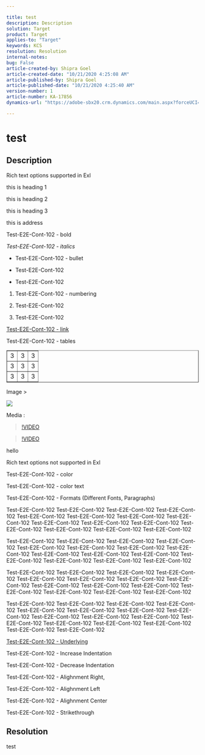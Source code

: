 ```yaml
---

title: test
description: Description
solution: Target
product: Target
applies-to: "Target"
keywords: KCS
resolution: Resolution
internal-notes:
bug: False
article-created-by: Shipra Goel
article-created-date: "10/21/2020 4:25:08 AM"
article-published-by: Shipra Goel
article-published-date: "10/21/2020 4:25:40 AM"
version-number: 1
article-number: KA-17856
dynamics-url: "https://adobe-sbx20.crm.dynamics.com/main.aspx?forceUCI=1&pagetype=entityrecord&etn=knowledgearticle&id=ef217861-5513-eb11-a813-000d3a98f7e7"

---
```


# test

## Description

Rich text options supported in Exl

this is heading 1

this is heading 2

this is heading 3

this is address

Test-E2E-Cont-102   -  bold

*Test-E2E-Cont-102  -  italics*

* Test-E2E-Cont-102  -  bullet

* Test-E2E-Cont-102

* Test-E2E-Cont-102

1. Test-E2E-Cont-102  -  numbering

2. Test-E2E-Cont-102

3. Test-E2E-Cont-102

[Test-E2E-Cont-102  - link](https://adobe.com) <br/>

Test-E2E-Cont-102   -  tables

<table border="1" cellpadding="1" cellspacing="0">
<tbody>
<tr>
<td>3</td>
<td>3</td>
<td>3</td>
</tr>
<tr>
<td>3</td>
<td>3</td>
<td>3</td>
</tr>
<tr>
<td>3</td>
<td>3</td>
<td>3</td>
</tr>
</tbody>
</table>

Image >

![](https://adobe.sharepoint.com/sites/D365Attachments-Non-Prod/knowledgearticle/Test-E2E-Cont-3_1ED22BA19612EB11A813002248049F6D/Article_Form.png) <br/>

Media :

>[!VIDEO](https://video.tv.adobe.com/v/18696?quality=9&learn=on) <br/>

>[!VIDEO](https://video.tv.adobe.com/v/18696?quality=9&learn=on) <br/> 

hello

Rich text options not supported in Exl

Test-E2E-Cont-102  -  color

Test-E2E-Cont-102  -  color text

Test-E2E-Cont-102  -  Formats (Different Fonts, Paragraphs) <br/>

Test-E2E-Cont-102 Test-E2E-Cont-102 Test-E2E-Cont-102 Test-E2E-Cont-102 Test-E2E-Cont-102 Test-E2E-Cont-102 Test-E2E-Cont-102 Test-E2E-Cont-102 Test-E2E-Cont-102 Test-E2E-Cont-102 Test-E2E-Cont-102 Test-E2E-Cont-102 Test-E2E-Cont-102 Test-E2E-Cont-102 Test-E2E-Cont-102

 Test-E2E-Cont-102 Test-E2E-Cont-102 Test-E2E-Cont-102 Test-E2E-Cont-102 Test-E2E-Cont-102 Test-E2E-Cont-102 Test-E2E-Cont-102 Test-E2E-Cont-102 Test-E2E-Cont-102 Test-E2E-Cont-102 Test-E2E-Cont-102 Test-E2E-Cont-102 Test-E2E-Cont-102 Test-E2E-Cont-102 Test-E2E-Cont-102 

Test-E2E-Cont-102 Test-E2E-Cont-102 Test-E2E-Cont-102 Test-E2E-Cont-102 Test-E2E-Cont-102 Test-E2E-Cont-102 Test-E2E-Cont-102 Test-E2E-Cont-102 Test-E2E-Cont-102 Test-E2E-Cont-102 Test-E2E-Cont-102 Test-E2E-Cont-102 Test-E2E-Cont-102 Test-E2E-Cont-102 Test-E2E-Cont-102

 Test-E2E-Cont-102 Test-E2E-Cont-102 Test-E2E-Cont-102 Test-E2E-Cont-102 Test-E2E-Cont-102 Test-E2E-Cont-102 Test-E2E-Cont-102 Test-E2E-Cont-102 Test-E2E-Cont-102 Test-E2E-Cont-102 Test-E2E-Cont-102 Test-E2E-Cont-102 Test-E2E-Cont-102 Test-E2E-Cont-102 Test-E2E-Cont-102 Test-E2E-Cont-102 Test-E2E-Cont-102 

<u>Test-E2E-Cont-102  -  Underlying</u>

Test-E2E-Cont-102   -  Increase Indentation

Test-E2E-Cont-102   -  Decrease Indentation

Test-E2E-Cont-102  -   Alighnment Right,

Test-E2E-Cont-102  -   Alighnment Left

Test-E2E-Cont-102  -   Alighnment Center

Test-E2E-Cont-102   -  Strikethrough

## Resolution

test
